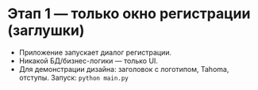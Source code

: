 # Этап 1 — только окно регистрации (заглушки)
- Приложение запускает диалог регистрации.
- Никакой БД/бизнес-логики — только UI.
- Для демонстрации дизайна: заголовок с логотипом, Tahoma, отступы.
Запуск: `python main.py`
